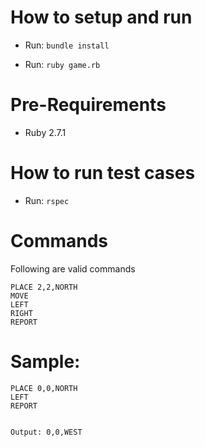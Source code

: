 # How to setup and run

- Run: `bundle install`

- Run: `ruby game.rb`

# Pre-Requirements

- Ruby 2.7.1


# How to run test cases

- Run: `rspec`

# Commands

Following are valid commands

    PLACE 2,2,NORTH
    MOVE
    LEFT
    RIGHT
    REPORT

# Sample:


	PLACE 0,0,NORTH
    LEFT
    REPORT


	Output: 0,0,WEST

